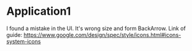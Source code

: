 Application1
=========

I found a mistake in the UI. It's wrong size and form BackArrow. Link of guide: https://www.google.com/design/spec/style/icons.html#icons-system-icons